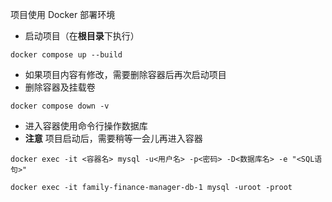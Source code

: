 项目使用 Docker 部署环境

- 启动项目（在**根目录**下执行）

```
docker compose up --build
```

- 如果项目内容有修改，需要删除容器后再次启动项目
- 删除容器及挂载卷

```
docker compose down -v
```

- 进入容器使用命令行操作数据库
- **注意** 项目启动后，需要稍等一会儿再进入容器

```
docker exec -it <容器名> mysql -u<用户名> -p<密码> -D<数据库名> -e "<SQL语句>"
```

```
docker exec -it family-finance-manager-db-1 mysql -uroot -proot
```